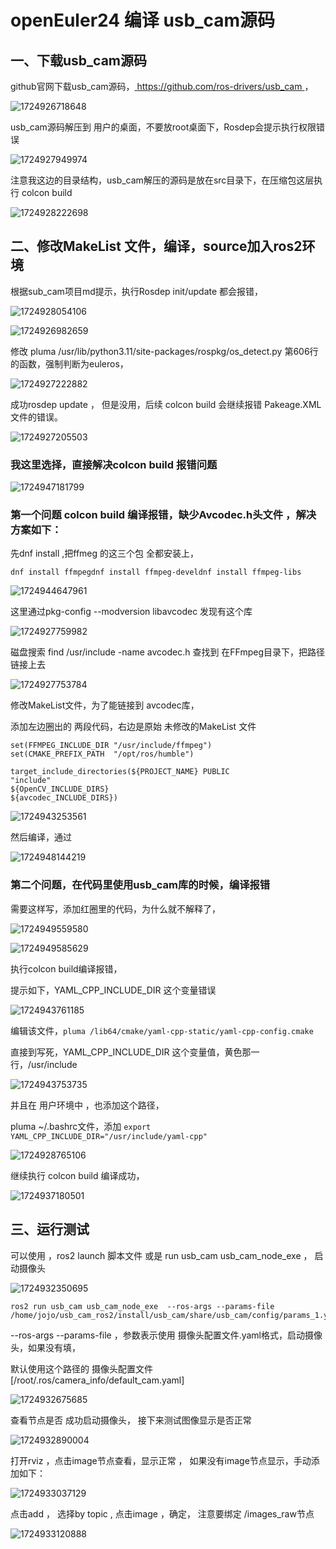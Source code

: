 # openEuler24 编译 usb_cam源码

## 一、下载usb_cam源码

github官网下载usb_cam源码，[ https://github.com/ros-drivers/usb_cam ](https://) ，

![1724926718648](images/usb-cam-build/1724926718648.png)

usb_cam源码解压到 用户的桌面，不要放root桌面下，Rosdep会提示执行权限错误

![1724927949974](images/usb-cam-build/1724927949974.png)

注意我这边的目录结构，usb_cam解压的源码是放在src目录下，在压缩包这层执行 colcon build

![1724928222698](images/usb-cam-build/1724928222698.png)

## 二、修改MakeList 文件，编译，source加入ros2环境

根据sub_cam项目md提示，执行Rosdep   init/update 都会报错，

![1724928054106](images/usb-cam-build/1724928054106.png)

![1724926982659](images/usb-cam-build/1724926982659.png)

修改 pluma  /usr/lib/python3.11/site-packages/rospkg/os\_detect.py 第606行的函数，强制判断为euleros，

![1724927222882](images/usb-cam-build/1724927222882.png)

成功rosdep update ， 但是没用，后续 colcon build 会继续报错 Pakeage.XML 文件的错误。

![1724927205503](images/usb-cam-build/1724927205503.png)

### 我这里选择，直接解决colcon build 报错问题

![1724947181799](images/usb-cam-build/1724947181799.png)

### 第一个问题 colcon build 编译报错，缺少Avcodec.h头文件 ，解决方案如下：

先dnf install ,把ffmeg 的这三个包 全都安装上，

`dnf install ffmpegdnf install ffmpeg-develdnf install ffmpeg-libs`

![1724944647961](images/usb-cam-build/1724944647961.png)

这里通过pkg-config --modversion libavcodec  发现有这个库

![1724927759982](images/usb-cam-build/1724927759982.png)

磁盘搜索 find /usr/include -name avcodec.h 查找到 在FFmpeg目录下，把路径链接上去

![1724927753784](images/usb-cam-build/1724927753784.png)

修改MakeList文件，为了能链接到 avcodec库，

添加左边圈出的 两段代码，右边是原始 未修改的MakeList 文件

```
set(FFMPEG_INCLUDE_DIR "/usr/include/ffmpeg")
set(CMAKE_PREFIX_PATH  "/opt/ros/humble")
```

```
target_include_directories(${PROJECT_NAME} PUBLIC
"include"
${OpenCV_INCLUDE_DIRS}
${avcodec_INCLUDE_DIRS})
```

![1724943253561](images/usb-cam-build/1724943253561.png)

然后编译，通过

![1724948144219](images/usb-cam-build/1724948144219.png)

### 第二个问题，在代码里使用usb_cam库的时候，编译报错

需要这样写，添加红圈里的代码，为什么就不解释了，

![1724949559580](images/usb-cam-build/1724949559580.png)

![1724949585629](images/usb-cam-build/1724949585629.png)

执行colcon build编译报错，

提示如下，YAML_CPP_INCLUDE_DIR 这个变量错误

![1724943761185](images/usb-cam-build/1724943761185.png)

编辑该文件，`pluma /lib64/cmake/yaml-cpp-static/yaml-cpp-config.cmake`

直接到写死，YAML_CPP_INCLUDE_DIR 这个变量值，黄色那一行，/usr/include

![1724943753735](images/usb-cam-build/1724943753735.png)

并且在 用户环境中 ，也添加这个路径，

pluma  ~/.bashrc文件，添加 `export YAML_CPP_INCLUDE_DIR="/usr/include/yaml-cpp"`

![1724928765106](images/usb-cam-build/1724928765106.png)

继续执行 colcon build 编译成功，

![1724937180501](images/usb-cam-build/1724937180501.png)

## 三、运行测试

可以使用 ，ros2 launch 脚本文件 或是 run usb_cam usb_cam_node_exe ， 启动摄像头

![1724932350695](images/usb-cam-build/1724932350695.png)

```
ros2 run usb_cam usb_cam_node_exe  --ros-args --params-file /home/jojo/usb_cam_ros2/install/usb_cam/share/usb_cam/config/params_1.yaml
```

--ros-args --params-file ，参数表示使用 摄像头配置文件.yaml格式，启动摄像头，如果没有填，

默认使用这个路径的 摄像头配置文件 [/root/.ros/camera_info/default_cam.yaml]

![1724932675685](images/usb-cam-build/1724932675685.png)

查看节点是否  成功启动摄像头， 接下来测试图像显示是否正常

![1724932890004](images/usb-cam-build/1724932890004.png)

打开rviz ，点击image节点查看，显示正常 ， 如果没有image节点显示，手动添加如下：

![1724933037129](images/usb-cam-build/1724933037129.png)

点击add ， 选择by topic , 点击image ，确定， 注意要绑定 /images_raw节点

![1724933120888](images/usb-cam-build/1724933120888.png)
